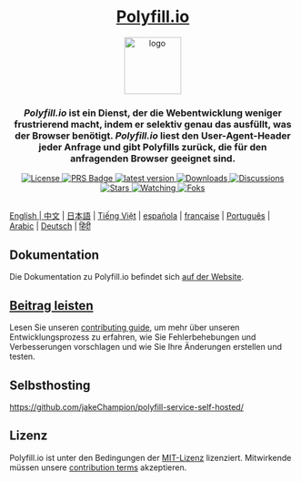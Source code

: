 
<div align="center">
  <h1><a href="https://polyfill.io">Polyfill.io</a></h1>

  <a href="https://polyfill.io"><img height="100px" alt="logo" src="https://polyfill.io/img/logo.svg"/></a>
  
  <h3><em>Polyfill.io</em> ist ein Dienst, der die Webentwicklung weniger frustrierend macht, indem er selektiv genau das ausfüllt, was der Browser benötigt. <em>Polyfill.io</em> liest den User-Agent-Header jeder Anfrage und gibt Polyfills zurück, die für den anfragenden Browser geeignet sind.</h3>
<div>

  <a href="./LICENSE.md">
    <img src="https://img.shields.io/github/license/polyfillpolyfill/polyfill-service?logo=github" alt="License" />
  </a>
  <a href=".github/CONTRIBUTING.md">
    <img src="https://img.shields.io/badge/PRs-welcome-brightgreen.svg" alt="PRS Badge" />
  </a> 
  <a href="https://github.com/polyfillpolyfill/polyfill-service/releases">
    <img src="https://img.shields.io/github/v/release/polyfillpolyfill/polyfill-service?logo=github" alt="latest version" />
  </a>
  <a href="https://github.com/polyfillpolyfill/polyfill-service/releases">
    <img src="https://img.shields.io/github/downloads/polyfillpolyfill/polyfill-service/total?logo=github&color=239F7AEA" alt="Downloads" />
  </a>
  <a href="https://github.com/polyfillpolyfill/polyfill-service/releases">
    <img src="https://img.shields.io/github/discussions/polyfillpolyfill/polyfill-service?logo=github&color=23ED8936" alt="Discussions" />
  </a>
  <a href="https://github.com/polyfillpolyfill/polyfill-service/stargazers">
    <img src="https://img.shields.io/github/stars/polyfillpolyfill/polyfill-service?style=plastic&logo=github&color=%23FFAC2D" alt="Stars" />
  </a>
  <a href="https://github.com/polyfillpolyfill/polyfill-service/watchers">
    <img src="https://img.shields.io/github/watchers/polyfillpolyfill/polyfill-service?style=plastic&logo=github&color=%231C1C1C" alt="Watching" />
  </a>
  <a href="https://github.com/polyfillpolyfill/polyfill-service/forks">
    <img src="https://img.shields.io/github/forks/polyfillpolyfill/polyfill-service?style=plastic&logo=github&color=%236C6C6C" alt="Foks" />
    
</div>
</div>

##

English | [中文](./README_cn.md) | [日本語](./README_ja.md) | [Tiếng Việt](./README_vt.md) | [española](./README_es.md) | [française](./README_fr.md) | [Português](./README_pt.md) | [Arabic](./README_ar.md) | [Deutsch](./README_de.md) | [हिंदी](./README_hi.md)

## Dokumentation

Die Dokumentation zu Polyfill.io befindet sich [auf der Website][Website].


## [Beitrag leisten][contributing guide]

Lesen Sie unseren [contributing guide], um mehr über unseren Entwicklungsprozess zu erfahren, wie Sie Fehlerbehebungen und Verbesserungen vorschlagen und wie Sie Ihre Änderungen erstellen und testen.

## Selbsthosting

<https://github.com/jakeChampion/polyfill-service-self-hosted/>


## Lizenz

Polyfill.io ist unter den Bedingungen der [MIT-Lizenz][license] lizenziert. Mitwirkende müssen unsere [contribution terms] akzeptieren.

[contributing guide]: ./.github/CONTRIBUTING.md
[contribution terms]: ./.github/contribution_licence_agreement.md
[license]: ./LICENSE.md
[license-badge]: https://img.shields.io/badge/license-MIT-blue.svg
[pull-requests-badge]: https://img.shields.io/badge/PRs-welcome-brightgreen.svg
[website]: https://polyfill.io
